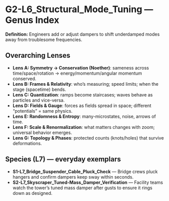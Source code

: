 # G2-L6_Structural_Mode_Tuning — Genus Index
**Definition:** Engineers add or adjust dampers to shift underdamped modes away from troublesome frequencies.

## Overarching Lenses

- **Lens A: Symmetry -> Conservation (Noether)**: sameness across time/space/rotation → energy/momentum/angular momentum conserved.
- **Lens B: Frames & Relativity**: who’s measuring; speed limits; when the stage (spacetime) bends.
- **Lens C: Quantization**: ramps become staircases; waves behave as particles and vice-versa.
- **Lens D: Fields & Gauge**: forces as fields spread in space; different “potentials” = same physics.
- **Lens E: Randomness & Entropy**: many-microstates, noise, arrows of time.
- **Lens F: Scale & Renormalization**: what matters changes with zoom; universal behavior emerges.
- **Lens G: Topology & Phases**: protected counts (knots/holes) that survive deformations.

## Species (L7) — everyday exemplars
- **S1-L7_Bridge_Suspender_Cable_Pluck_Check** — Bridge crews pluck hangers and confirm dampers keep sway within seconds.
- **S2-L7_Skyscraper_Tuned-Mass_Damper_Verification** — Facility teams watch the tower’s tuned mass damper after gusts to ensure it rings down as designed.
